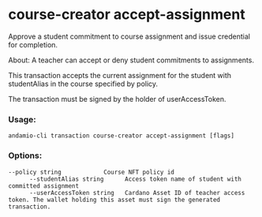 # course-creator accept-assignment
Approve a student commitment to course assignment and issue credential for completion.


About:
A teacher can accept or deny student commitments to assignments.

This transaction accepts the current assignment for the student with studentAlias in the course specified by policy. 

The transaction must be signed by the holder of userAccessToken.

  

### Usage:
```
andamio-cli transaction course-creator accept-assignment [flags]

```

### Options:
```
--policy string            Course NFT policy id
      --studentAlias string      Access token name of student with committed assignment
      --userAccessToken string   Cardano Asset ID of teacher access token. The wallet holding this asset must sign the generated transaction.
```

